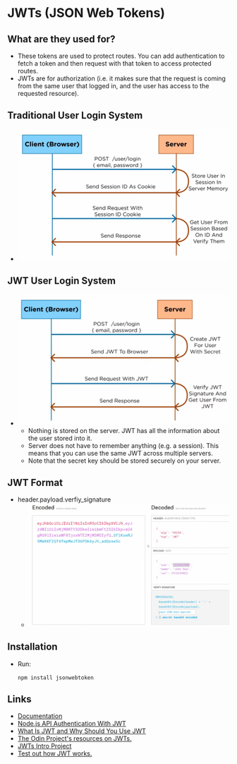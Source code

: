 # JWTs (JSON Web Tokens)

## What are they used for?
- These tokens are used to protect routes. You can add authentication to fetch a token and then request with that token to access protected routes.
- JWTs are for authorization (i.e. it makes sure that the request is coming from the same user that logged in, and the user has access to the requested resource).

## Traditional User Login System
- ![alt text](images/tradition_user_login.png)

## JWT User Login System
- ![alt text](images/JWT_authorization.png)
    - Nothing is stored on the server. JWT has all the information about the user stored into it.
    - Server does not have to remember anything (e.g. a session). This means that you can use the same JWT across multiple servers.
    - Note that the secret key should be stored securely on your server.

## JWT Format
- header.payload.verfiy_signature
    - ![alt text](Images/JWT_format.png)

## Installation
- Run:
    ```
    npm install jsonwebtoken
    ```

## Links
- [Documentation](https://www.npmjs.com/package/jsonwebtoken)
- [Node.js API Authentication With JWT](https://www.youtube.com/watch?v=7nafaH9SddU)
- [What Is JWT and Why Should You Use JWT](https://www.youtube.com/watch?v=7Q17ubqLfaM)
- [The Odin Project's resources on JWTs.](https://www.theodinproject.com/lessons/nodejs-api-security)
- [JWTs Intro Project](https://github.com/KennethFam/JWTs-Intro)
- [Test out how JWT works.](https://jwt.io/)